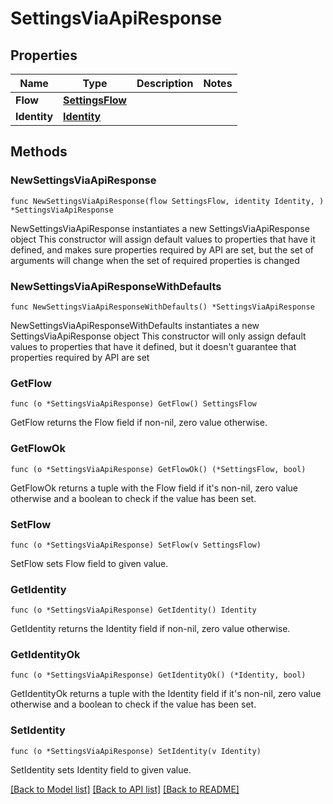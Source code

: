 # SettingsViaApiResponse

## Properties

Name | Type | Description | Notes
------------ | ------------- | ------------- | -------------
**Flow** | [**SettingsFlow**](SettingsFlow.md) |  | 
**Identity** | [**Identity**](Identity.md) |  | 

## Methods

### NewSettingsViaApiResponse

`func NewSettingsViaApiResponse(flow SettingsFlow, identity Identity, ) *SettingsViaApiResponse`

NewSettingsViaApiResponse instantiates a new SettingsViaApiResponse object
This constructor will assign default values to properties that have it defined,
and makes sure properties required by API are set, but the set of arguments
will change when the set of required properties is changed

### NewSettingsViaApiResponseWithDefaults

`func NewSettingsViaApiResponseWithDefaults() *SettingsViaApiResponse`

NewSettingsViaApiResponseWithDefaults instantiates a new SettingsViaApiResponse object
This constructor will only assign default values to properties that have it defined,
but it doesn't guarantee that properties required by API are set

### GetFlow

`func (o *SettingsViaApiResponse) GetFlow() SettingsFlow`

GetFlow returns the Flow field if non-nil, zero value otherwise.

### GetFlowOk

`func (o *SettingsViaApiResponse) GetFlowOk() (*SettingsFlow, bool)`

GetFlowOk returns a tuple with the Flow field if it's non-nil, zero value otherwise
and a boolean to check if the value has been set.

### SetFlow

`func (o *SettingsViaApiResponse) SetFlow(v SettingsFlow)`

SetFlow sets Flow field to given value.


### GetIdentity

`func (o *SettingsViaApiResponse) GetIdentity() Identity`

GetIdentity returns the Identity field if non-nil, zero value otherwise.

### GetIdentityOk

`func (o *SettingsViaApiResponse) GetIdentityOk() (*Identity, bool)`

GetIdentityOk returns a tuple with the Identity field if it's non-nil, zero value otherwise
and a boolean to check if the value has been set.

### SetIdentity

`func (o *SettingsViaApiResponse) SetIdentity(v Identity)`

SetIdentity sets Identity field to given value.



[[Back to Model list]](../README.md#documentation-for-models) [[Back to API list]](../README.md#documentation-for-api-endpoints) [[Back to README]](../README.md)


